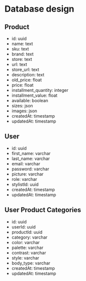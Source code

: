 # Database design

## Product

- id: uuid
- name: text
- sku: text
- brand: text
- store: text
- url: text
- store_url: text
- description: text
- old_price: float
- price: float
- installment_quantity: integer
- installment_value: float
- available: boolean
- sizes: json
- images: json
- createdAt: timestamp
- updatedAt: timestamp

## User

- id: uuid
- first_name: varchar
- last_name: varchar
- email: varchar
- password: varchar
- picture: varchar
- role: varchar
- stylistId: uuid
- createdAt: timestamp
- updatedAt: timestamp

## User Product Categories

- id: uuid
- userId: uuid
- productId: uuid
- category: varchar
- color: varchar
- palette: varchar
- contrast: varchar
- style: varchar
- body_type: varchar
- createdAt: timestamp
- updatedAt: timestamp
